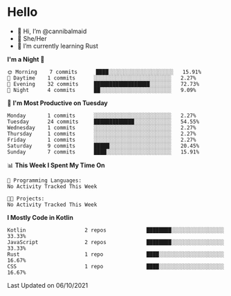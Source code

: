 # Hello
- 👋 Hi, I’m @cannibalmaid
- 👀 She/Her
- 🌱 I’m currently learning Rust

<!--START_SECTION:waka-->
**I'm a Night 🦉** 

```text
🌞 Morning    7 commits      ████░░░░░░░░░░░░░░░░░░░░░   15.91% 
🌆 Daytime    1 commits      ░░░░░░░░░░░░░░░░░░░░░░░░░   2.27% 
🌃 Evening    32 commits     ██████████████████░░░░░░░   72.73% 
🌙 Night      4 commits      ██░░░░░░░░░░░░░░░░░░░░░░░   9.09%

```
📅 **I'm Most Productive on Tuesday** 

```text
Monday       1 commits      ░░░░░░░░░░░░░░░░░░░░░░░░░   2.27% 
Tuesday      24 commits     █████████████░░░░░░░░░░░░   54.55% 
Wednesday    1 commits      ░░░░░░░░░░░░░░░░░░░░░░░░░   2.27% 
Thursday     1 commits      ░░░░░░░░░░░░░░░░░░░░░░░░░   2.27% 
Friday       1 commits      ░░░░░░░░░░░░░░░░░░░░░░░░░   2.27% 
Saturday     9 commits      █████░░░░░░░░░░░░░░░░░░░░   20.45% 
Sunday       7 commits      ████░░░░░░░░░░░░░░░░░░░░░   15.91%

```


📊 **This Week I Spent My Time On** 

```text
💬 Programming Languages: 
No Activity Tracked This Week

🐱‍💻 Projects: 
No Activity Tracked This Week

```

**I Mostly Code in Kotlin** 

```text
Kotlin                   2 repos             ████████░░░░░░░░░░░░░░░░░   33.33% 
JavaScript               2 repos             ████████░░░░░░░░░░░░░░░░░   33.33% 
Rust                     1 repo              ████░░░░░░░░░░░░░░░░░░░░░   16.67% 
CSS                      1 repo              ████░░░░░░░░░░░░░░░░░░░░░   16.67%

```



 Last Updated on 06/10/2021
<!--END_SECTION:waka-->
